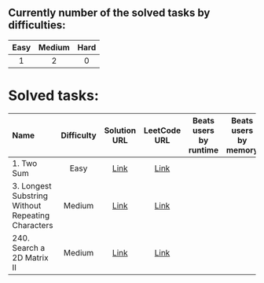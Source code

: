 ## Currently number of the solved tasks by difficulties:
| Easy  | Medium | Hard  |
| :---: | :---:  | :---: |
| 1     | 2      | 0     |

# Solved tasks:
| Name | Difficulty  | Solution URL | LeetCode URL | Beats users by runtime | Beats users by memory |
| :--- | :---: | :---: | :---: | :---: | :---: |
| 1. Two Sum | Easy | [Link](https://github.com/devshok/LeetCode/tree/main/n1-Two-Sum)  | [Link](https://leetcode.com/problems/two-sum/description/) | | |
| 3. Longest Substring Without Repeating Characters | Medium | [Link](https://github.com/devshok/LeetCode/tree/main/n3-Longest-Substring-Without-Repeating-Characters)  | [Link](https://leetcode.com/problems/longest-substring-without-repeating-characters/description/) | | |
| 240. Search a 2D Matrix II | Medium | [Link](https://shorturl.ac/n240) | [Link](https://shorturl.ac/7b3lh) | | |